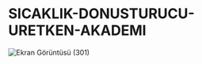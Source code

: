 # SICAKLIK-DONUSTURUCU-URETKEN-AKADEMI

![Ekran Görüntüsü (301)](https://github.com/G-EzgiKY/SICAKLIK-DONUSTURUCU-URETKEN-AKADEMI/assets/131214399/fe261912-fe90-4ba4-8ea6-8fd3520f78bf)

